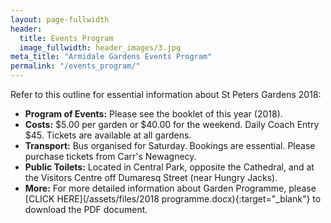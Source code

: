 ```yaml
---
layout: page-fullwidth
header:
  title: Events Program
  image_fullwidth: header_images/3.jpg
meta_title: "Armidale Gardens Events Program"
permalink: "/events_program/"
---
```

Refer to this outline for essential information about St Peters Gardens 2018:

* **Program of Events:** Please see the booklet of this year (2018).
* **Costs:** $5.00 per garden or $40.00 for the weekend. Daily Coach Entry $45. Tickets are available at all gardens.
* **Transport:** Bus organised for Saturday. Bookings are essential. Please purchase tickets from Carr's Newagnecy.
* **Public Toilets:** Located in Central Park, opposite the Cathedral, and at the Visitors Centre off Dumaresq Street (near Hungry Jacks).
* **More:** For more detailed information about Garden Programme, please [CLICK HERE](/assets/files/2018 programme.docx){:target="_blank"} to download the PDF document.
